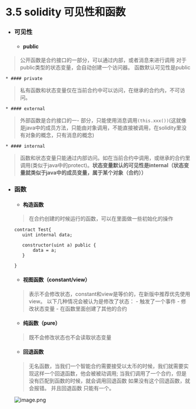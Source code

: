 # 3.5 solidity 可见性和函数
- ### 可见性
    * ####  public 
> 公开函数是合约接口的一部分，可以通过内部，或者消息来进行调用
对于public类型的状态变量，会自动创建一个访问器。
函数默认可见性是public

    * #### private
> 私有函数和状态变量仅在当前合约中可以访问，在继承的合约内，不可访问。

    * #### external
> 外部函数是合约接口的一- 部分，只能使用消息调用```(this.xxx())```(这就像是java中的成员方法，只能由对象调用，不能直接被调用，在solidity里没有对象的概念，只有消息的概念)

    * #### internal
> 函数和状态变量只能通过内部访问。如在当前合约中调用，或继承的合约里调用(类似于java中的protect)。**状态变量默认的可见性是internal（状态变量就类似于java中的成员变量，属于某个对象（合约））**



- ### 函数
    * #### 构造函数
    > 在合约创建的时候运行的函数，可以在里面做一些初始化的操作
    
    ```
    contract Test{
       uint internal data;
   
       constructor(uint a) public {
           data = a;
       }
   
    }
    ```
    * #### 视图函数（constant/view）
    > 表示不会修改状态，constant和view是等价的，在新版中推荐优先使用view。
    以下几种情况会被认为是修改了状态：
        - 触发了一个事件
        - 修改状态变量
        - 在函数里面创建了其他的合约
    * #### 纯函数（pure）
    > 既不会修改状态也不会读取状态变量
    * #### 回退函数
    > 无名函数，当我们一个智能合约需要接受以太币的时候，我们就需要实现这样一个回退函数，他会被被动调用;
    当我们调用了一个合约，但是没有匹配到函数的时候，就会调用回退函数
    如果没有这个回退函数，就会报错。
    并且回退函数 只能有一个。
    
    ![image.png](https://upload-images.jianshu.io/upload_images/7220971-854f1a9fa1e66255.png?imageMogr2/auto-orient/strip%7CimageView2/2/w/1240)


